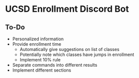 # UCSD Enrollment Discord Bot

## To-Do

- Personalized information
- Provide enrollment time
    - Automatically give suggestions on list of classes
    - Potentially note which classes have jumps in enrollment
    - Implement 10% rule
- Separate commands into different results
- Implement different sections
 
